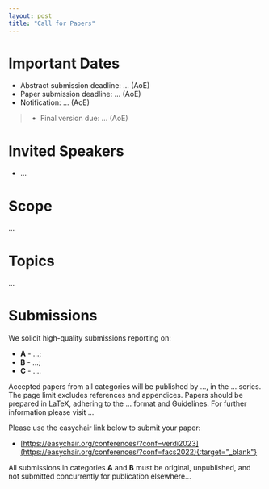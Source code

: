 ```yaml
---
layout: post
title: "Call for Papers"
---
```




# Important Dates

  - Abstract submission deadline: ... (AoE)
  - Paper submission deadline: ... (AoE)
  - Notification: ... (AoE)
>   - Final version due: ... (AoE)

# Invited Speakers

  - ...


# Scope

...

# Topics

...

# Submissions

We solicit high-quality submissions reporting on:

  - __A__ - ...;
  - __B__ - ...;
  - __C__ - ....

Accepted papers from all categories will be published by ..., in the ... series. 
The page limit excludes references and appendices. Papers should
be prepared in LaTeX, adhering to the ... format and Guidelines. For
further information please visit ...

Please use the easychair link below to submit your paper:
  
- [https://easychair.org/conferences/?conf=verdi2023](https://easychair.org/conferences/?conf=facs2022){:target="_blank"}


All submissions in categories __A__ and __B__ must be original, unpublished,
and not submitted concurrently for publication elsewhere...